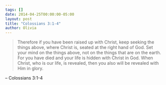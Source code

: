 ```yaml
---
tags: []
date: 2014-04-25T00:00:00-05:00
layout: post
title: "Colossians 3:1-4"
author: Olivia
---
```


> Therefore if you have been raised up with Christ, keep seeking the things above, where Christ is, seated at the right hand of God. Set your mind on the things above, not on the things that are on the earth. For you have died and your life is hidden with Christ in God. When Christ, who is our life, is revealed, then you also will be revealed with Him in glory.

– Colossians 3:1-4
